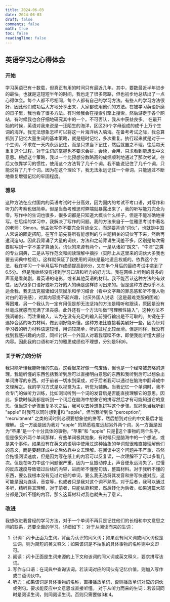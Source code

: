 ```yaml
---
title: 2024-06-03
date: 2024-06-03
draft: false
comments: false
math: true
toc: false
readingTime: false
---
```


## 英语学习之心得体会

### 开始

学习英语已有十数载，但真正有用的时间只有最近几年。其中，要数最近半年进步的最快。也就是这短短半年的时间，我也走了很多弯路，但也初步地总结出了一点心得体会。每个人都不尽相同，每个人都有自己的学习方法。有些人的学习方法很好，因此他们成功后大方地分享出来，大家都使用他们的方法。在被学习英语折磨的日子里，我也看了很多方法。有时候我会在搜索引擎上搜索，然后游走于各个网站，有时候我也会仔细地研究其中的一个。不可否认，我从中获益良多。
在最开始的时候，英语对我来说是一汪陌生的海洋，区区26个字母组成的成千上万个生词的海洋。我无法想象怎样可以将这一片海洋纳入脑海。在备考考试之际，我总算抓到了记忆大量生词的基本策略，就是短时记忆，多次重复。执行起来就是对于一个生词，不求在一天内永远记住，而是只求当下记住，然后就置之不理，往后每天重复这个过程。对于生词的掌握也不要求会拼，会读，会用，只求看到能想出中文意思。根据这个策略，我以一个比预想分数略高的成绩顺利地通过了那次考试。往后又依靠学习的惯性，使用这个方法背了几千个词。我不能说记住了几千个词，只能说背了几千个词。因为在这个理论下，我无法永远记住一个单词，只能通过不断地重复增强记忆的牢固程度。

### 雅思

这种方法在应付国内的英语考试时十分高效，因为国内的考试不考口语，对写作和听力的考察也很简单。但是当备考雅思时弊端就暴露出来了，我的听写能力完全为零。写作中的生词也很多，很多词都是只知道大概长什么样子，但是不能准确地拼写。在后续的学习中，我解决了写作的问题。我的方法来自于一位雅思考试中著名的老师：Simon。他主张写作不要完全背诵全文，而是要背诵“词伙”，也就是中国人常说的固定搭配。在写作前先将所有能想到的与主题相关的词伙写下来，然后再遣词造句。因此我背诵了大量的词伙，方法和之前背诵生词差不多，区别是每次需要默写到一字不差才算通关。词伙的来源有两个，一是从诸如“朗文”、“牛津”之类的专业词典，二是从写作范文和阅读理解中摘抄（实际上从这里来的词伙大多我也要去词典中检验）。这样就保证了我使用的词伙是最地道且权威的。依靠这个方法，我在学习一个半月后写作成绩提高到6分，又在半个月后的最终考试中拿到了6.5分。
但是我始终没有找到学习口语和听力的好方法。我在网络上听到的最多的声音是看美剧，看英语的电影，或者其他英语的材料。我不能否认这种方法的有效性，因为很多口语好或听力好的人的确是这样练习出来的。但是这种方法似乎不太适合我，我无法克服诸如讨厌娱乐和学习结合（看中文字幕的罪恶感和听不懂人物对白的沮丧感），对其内容提不起兴趣，讨厌外国人说话（这是最难克服的困难）等困难。另一个我认为一定有用但是却无法坚持的方法是精听和跟读，原因是没有丝毫成就感而充满了沮丧感。此外还有一个方法叫做“可理解性输入”，这种方法不强调输出，而注重输入，认为在没有充足的输入前强行输出是不可取的。关键在于选择合适的听力材料，做到刚好能听懂。这种方法比直接看美剧好一些，因为针对学习者的听力材料语速较慢，用词较简单，听的过程比较丝滑。但是同样，我没有找到我感兴趣的内容，同样讨厌一个外国人对着我喋喋不休，即使我能听懂大部分内容。因此我的口语和听力的雅思成绩也不理想，分别是5和6。

### 关于听力的分析

我只能听懂我能听懂的东西。这看起来好像一句废话，但也是一个经常被忽略的道理。我能听懂的东西包括我听到后可以直接明白意思的东西和我听到后可以想象出单词拼写的东西。对于前者一切水到渠成，对于后者我可以通过在脑海中翻译成中文理解之。我的学习方式是以视觉为主，听觉为辅助。当我记忆一个单词时，我不会专门的做听力训练，比如测试听到一个词的发音后是否能直接理解它的意思。因此，多数时候我都是听到一个词后在脑海中想象它的拼写然后才有可能知道它的意思，但当这个步骤重复多次之后，我可以去掉想象拼写这个步骤。就好象当我听到 "apple" 时我可以同时想到🍎和 "apple"，但当我听到像 "perception", "recruitment" 之类的词时则必须要想象他的拼写，然后想到对应的中文最后才能理解。
这一方面是因为我对 "apple" 的熟悉程度远超另外两个词，另一方面是因为“苹果”是一个十分具体的事物，“苹果”和 "apple" 只是🍎这个事物的两个名字。但是像另外两个单词那样，有些单词极其抽象，有时候只是脑海中的一个想法，或是某个事件。如果没有在英文的语境中使用过这种抽象的单词就很难直接理解他们的意义，而是要翻译成中文后依靠中文去理解。在阅读中这个问题并不严重，虽然会拖慢阅读速度，但是因为写在纸上的内容可以反复读，一次理解不了可以多看几次。但是在听力中这个问题很严重，因为一旦振动停止，声音便永远消失了。过慢的反应速度导致错过后续的内容，进而听不懂整句话，整篇材料。对于我听不懂的东西，要么我根本没有见过对应的单词，要么我无法将其发音和拼写快速对应，这可能是因为连读，音变等，也或者只是我对这个词不熟悉。对于后者，我可以通过多听，精听将其理解，对于前者，只能依靠积累，然后转化为后者。如果通篇大部分都是我听不懂的内容，那么这篇材料对我也就失去了意义。

### 改进

我想改进我曾经的学习方法，对于一个单词不再只是记住他们的长相和中文意思之间的联系，还要全面的学习。详细如下：
对于从阅读而来的生词：
1. 识词：闪卡正面为生词，背面为认识的同义词；如果没有同义词或同义词也是生词，则为简短的英文释义；如果该词是不抽象的具体事物的名称则中文即可。
2. 阅读：闪卡正面是生词来源的上下文和该词的同义词或英文释义，要求拼写该词。
3. 写作与口语：在词典中查询该词，若该词对应的词伙有记忆价值，则加入写作或口语词伙中。
4. 听力：如果该词是具体事物的名称，直接播放单词，否则播放单词对应的词伙或例句。要求能反应中文意思或直接听懂。
对于从听力而来的生词：若该词同时是阅读生词，则同阅读生词。否则只需要做3和4。
